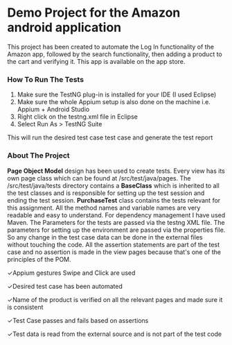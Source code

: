 <H1>Demo Project for the Amazon android application</H1>

This project has been created to automate the Log In functionality of the Amazon app, followed by the search functionality, then adding a product to the cart and verifying it. This app is available on the app store.

<h3>How To Run The Tests</h3>

1. Make sure the TestNG plug-in is installed for your IDE (I used Eclipse)
2. Make sure the whole Appium setup is also done on the machine i.e. Appium + Android Studio
2. Right click on the testng.xml file in Eclipse
3. Select Run As > TestNG Suite

This will run the desired test case test case and generate the test report

<h3>About The Project</h3>

<b>Page Object Model</b> design has been used to create tests. Every view has its own page class which can be found at /src/test/java/pages. The /src/test/java/tests directory contains a <b>BaseClass</b> which is inherited to all the test classes and is responsible for setting up the test session and ending the test session. <b>PurchaseTest</b> class contains the tests relevant for this assignment. All the method names and variable names are very readable and easy to understand. For dependency management I have used Maven.
The Parameters for the tests are passed via the testng XML file. The parameters for setting up the environment are passed via the properties file. So any change in the test case data can be done in the external files without touching the code.
All the assertion statements are part of the test case and no assertion is made in the view pages because that's one of the principles of the POM.


&#10003;Appium gestures Swipe and Click are used

&#10003;Desired test case has been automated

&#10003;Name of the product is verified on all the relevant pages and made sure it is consistent

&#10003;Test Case passes and fails based on assertions

&#10003;Test data is read from the external source and is not part of the test code
